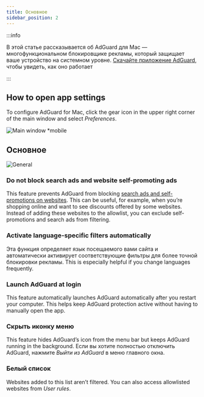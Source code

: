 ```yaml
---
title: Основное
sidebar_position: 2
---
```


:::info

В этой статье рассказывается об AdGuard для Mac — многофункциональном блокировщике рекламы, который защищает ваше устройство на системном уровне. [Скачайте приложение AdGuard](https://agrd.io/download-kb-adblock), чтобы увидеть, как оно работает

:::

## How to open app settings

To configure AdGuard for Mac, click the gear icon in the upper right corner of the main window and select _Preferences_.

![Main window \*mobile](https://cdn.adtidy.org/content/kb/ad_blocker/mac/main.png)

## Основное

![General](https://cdn.adtidy.org/content/kb/ad_blocker/mac/general.png)

### Do not block search ads and website self-promoting ads

This feature prevents AdGuard from blocking [search ads and self-promotions on websites](/general/ad-filtering/search-ads). This can be useful, for example, when you’re shopping online and want to see discounts offered by some websites. Instead of adding these websites to the allowlist, you can exclude self-promotions and search ads from filtering.

### Activate language-specific filters automatically

Эта функция определяет язык посещаемого вами сайта и автоматически активирует соответствующие фильтры для более точной блокировки рекламы. This is especially helpful if you change languages frequently.

### Launch AdGuard at login

This feature automatically launches AdGuard automatically after you restart your computer. This helps keep AdGuard protection active without having to manually open the app.

### Скрыть иконку меню

This feature hides AdGuard’s icon from the menu bar but keeps AdGuard running in the background. Если вы хотите полностью отключить AdGuard, нажмите _Выйти из AdGuard_ в меню главного окна.

### Белый список

Websites added to this list aren’t filtered. You can also access allowlisted websites from _User rules_.
